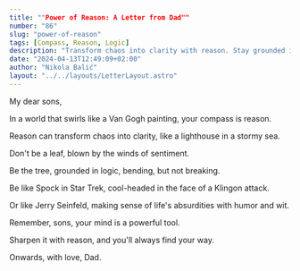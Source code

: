 ```yaml
---
title: ""Power of Reason: A Letter from Dad""
number: "86"
slug: "power-of-reason"
tags: [Compass, Reason, Logic]
description: "Transform chaos into clarity with reason. Stay grounded in logic, like a lighthouse in a storm. Be like Spock and Seinfeld – cool-headed and witty. Sharpen your mind and find your way."
date: "2024-04-13T12:49:09+02:00"
author: "Nikola Balić"
layout: "../../layouts/LetterLayout.astro"
---
```

My dear sons,

In a world that swirls like a Van Gogh painting, your compass is reason. 

Reason can transform chaos into clarity, like a lighthouse in a stormy sea.

Don't be a leaf, blown by the winds of sentiment. 

Be the tree, grounded in logic, bending, but not breaking.

Be like Spock in Star Trek, cool-headed in the face of a Klingon attack.

Or like Jerry Seinfeld, making sense of life's absurdities with humor and wit.

Remember, sons, your mind is a powerful tool. 

Sharpen it with reason, and you'll always find your way.

Onwards, with love,
Dad.